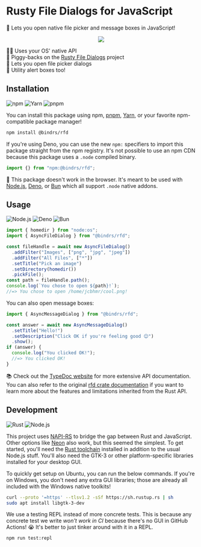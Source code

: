 # Rusty File Dialogs for JavaScript

📂 Lets you open native file picker and message boxes in JavaScript!

<div align="center">

![](https://github.com/jcbhmr/rfd.node/assets/61068799/dd5a6ead-6d0f-4009-a53a-63f2b899804e)

</div>

👨‍💻 Uses your OS' native API \
🐖 Piggy-backs on the [Rusty File Dialogs] project \
📂 Lets you open file picker dialogs \
🔔 Utility alert boxes too!

## Installation

![npm](https://img.shields.io/static/v1?style=for-the-badge&message=npm&color=CB3837&logo=npm&logoColor=FFFFFF&label=)
![Yarn](https://img.shields.io/static/v1?style=for-the-badge&message=Yarn&color=2C8EBB&logo=Yarn&logoColor=FFFFFF&label=)
![pnpm](https://img.shields.io/static/v1?style=for-the-badge&message=pnpm&color=222222&logo=pnpm&logoColor=F69220&label=)

You can install this package using npm, [pnpm], [Yarn], or your favorite
npm-compatible package manager!

```sh
npm install @bindrs/rfd
```

If you're using Deno, you can use the new `npm:` specifiers to import this
package straight from the npm registry. It's not possible to use an npm CDN
because this package uses a `.node` compiled binary.

```js
import {} from "npm:@bindrs/rfd";
```

🛑 This package doesn't work in the browser. It's meant to be used with
[Node.js], [Deno], or [Bun] which all support `.node` native addons.

## Usage

![Node.js](https://img.shields.io/static/v1?style=for-the-badge&message=Node.js&color=339933&logo=Node.js&logoColor=FFFFFF&label=)
![Deno](https://img.shields.io/static/v1?style=for-the-badge&message=Deno&color=000000&logo=Deno&logoColor=FFFFFF&label=)
![Bun](https://img.shields.io/static/v1?style=for-the-badge&message=Bun&color=000000&logo=Bun&logoColor=FFFFFF&label=)

```js
import { homedir } from "node:os";
import { AsyncFileDialog } from "@bindrs/rfd";

const fileHandle = await new AsyncFileDialog()
  .addFilter("Images", ["png", "jpg", "jpeg"])
  .addFilter("All Files", ["*"])
  .setTitle("Pick an image")
  .setDirectory(homedir())
  .pickFile();
const path = fileHandle.path();
console.log(`You chose to open ${path}!`);
//=> You chose to open /home/jcbhmr/cool.png!
```

You can also open message boxes:

```js
import { AsyncMessageDialog } from "@bindrs/rfd";

const answer = await new AsyncMessageDialog()
  .setTitle("Hello!")
  .setDescription("Click OK if you're feeling good 😊")
  .show();
if (answer) {
  console.log("You clicked OK!");
  //=> You clicked OK!
}
```

📚 Check out the [TypeDoc website] for more extensive API documentation. You can
also refer to the original [rfd crate documentation] if you want to learn more
about the features and limitations inherited from the Rust API.

## Development

![Rust](https://img.shields.io/static/v1?style=for-the-badge&message=Rust&color=000000&logo=Rust&logoColor=FFFFFF&label=)
![Node.js](https://img.shields.io/static/v1?style=for-the-badge&message=Node.js&color=339933&logo=Node.js&logoColor=FFFFFF&label=)

This project uses [NAPI-RS] to bridge the gap between Rust and JavaScript. Other
options like [Neon] also work, but this seemed the simplest. To get started,
you'll need the [Rust toolchain] installed in addition to the usual Node.js
stuff. You'll also need the GTK-3 or other platform-specific libraries installed
for your desktop GUI.

To quickly get setup on Ubuntu, you can run the below commands. If you're on
Windows, you don't need any extra GUI libraries; those are already all included
with the Windows native toolkits!

```sh
curl --proto '=https' --tlsv1.2 -sSf https://sh.rustup.rs | sh
sudo apt install libgtk-3-dev
```

We use a testing REPL instead of more concrete tests. This is because any
concrete test we write _won't work in CI_ because there's no GUI in GitHub
Actions! 😭 It's better to just tinker around with it in a REPL.

```sh
npm run test:repl
```

[Rusty File Dialogs]: https://github.com/PolyMeilex/rfd#readme
[Node.js]: https://nodejs.org/
[Deno]: https://deno.land/
[Bun]: https://bun.sh/
[pnpm]: https://pnpm.io/
[Yarn]: https://yarnpkg.com/
[TypeDoc website]: https://bindrs.github.io/rfd.js/
[rfd crate documentation]: https://docs.rs/rfd
[NAPI-RS]: https://napi.rs/
[Neon]: https://neon-bindings.com/
[Rust toolchain]: https://rustup.rs/
